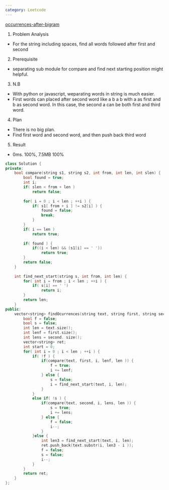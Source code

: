```yaml
---
category: Leetcode
---
```


[occurrences-after-bigram](https://leetcode.com/problems/occurrences-after-bigram/)

1. Problem Analysis
  - For the string including spaces, find all words followed after first and second
  
2. Prerequisite
  - separating sub module for compare and find next starting position might helpful.

3. N.B
  - With python or javascript, weparating words in string is much easier.
  - First words can placed after second word like a b a b with a as first and b as second word.
  In this case, the second a can be both first and third word.

4. Plan
  - There is no big plan.
  - Find first word and second word, and then push back third word
  
5. Result
  - 0ms. 100%, 7.5MB 100%

```cpp
class Solution {
private:
    bool compare(string s1, string s2, int from, int len, int slen) {
        bool found = true;
        int i;
        if( slen < from + len )
            return false;
        
        for( i = 0 ; i < len ; ++i ) {
            if( s1[ from + i ] != s2[i] ) {
                found = false;
                break;
            }
        }
        if( i == len )
            return true;
        
        if( found ) {
            if((i < len) && (s1[i] == ' '))
                return true;
        }
        return false;
    }
    
    int find_next_start(string s, int from, int len) {
        for( int i = from ; i < len ; ++i ) {
            if( s[i] == ' ')
                return i;
        }
        return len;
    }
public:
    vector<string> findOcurrences(string text, string first, string second) {
        bool f = false;
        bool s = false;
        int len = text.size();
        int lenf = first.size();
        int lens = second. size();
        vector<string> ret;
        int start = 0;
        for( int i = 0 ; i < len ; ++i ) {
            if( !f ) {
                if(compare(text, first, i, lenf, len )) {
                    f = true;
                    i += lenf;
                } else {
                    s = false;
                    i = find_next_start(text, i, len);
                }
            }
            else if( !s ) {
                if(compare(text, second, i, lens, len )) {
                    s = true;
                    i += lens;
                } else {
                    f = false;
                    i--;
                }
            }else {
                int len3 = find_next_start(text, i, len);
                ret.push_back(text.substr(i, len3 - i ));
                f = false;
                s = false;
                i--;
            }
        }
        return ret;
    }
};
```
